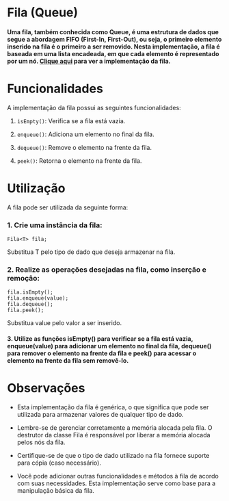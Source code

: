 # Fila (Queue)

#### Uma fila, também conhecida como Queue, é uma estrutura de dados que segue a abordagem FIFO (First-In, First-Out), ou seja, o primeiro elemento inserido na fila é o primeiro a ser removido. Nesta implementação, a fila é baseada em uma lista encadeada, em que cada elemento é representado por um nó. [Clique aqui](../queue.cpp) para ver a implementação da fila.

# Funcionalidades
A implementação da fila possui as seguintes funcionalidades:

1. `isEmpty()`: Verifica se a fila está vazia.

2. `enqueue()`: Adiciona um elemento no final da fila.

3. `dequeue()`: Remove o elemento na frente da fila.

4. `peek()`: Retorna o elemento na frente da fila.


# Utilização
A fila pode ser utilizada da seguinte forma:
### 1. Crie uma instância da fila:
```
Fila<T> fila;
```
Substitua T pelo tipo de dado que deseja armazenar na fila.

### 2. Realize as operações desejadas na fila, como inserção e remoção:

```
fila.isEmpty();
fila.enqueue(value);
fila.dequeue();
fila.peek();

```
Substitua value pelo valor a ser inserido.


#### 3. Utilize as funções isEmpty() para verificar se a fila está vazia, enqueue(value) para adicionar um elemento no final da fila, dequeue() para remover o elemento na frente da fila e peek() para acessar o elemento na frente da fila sem removê-lo.

# Observações
- Esta implementação da fila é genérica, o que significa que pode ser utilizada para armazenar valores de qualquer tipo de dado.

- Lembre-se de gerenciar corretamente a memória alocada pela fila. O destrutor da classe Fila é responsável por liberar a memória alocada pelos nós da fila.

- Certifique-se de que o tipo de dado utilizado na fila fornece suporte para cópia (caso necessário).

- Você pode adicionar outras funcionalidades e métodos à fila de acordo com suas necessidades. Esta implementação serve como base para a manipulação básica da fila.
